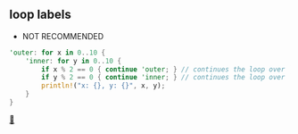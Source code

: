 ## loop labels

* NOT RECOMMENDED

```rust
'outer: for x in 0..10 {
    'inner: for y in 0..10 {
        if x % 2 == 0 { continue 'outer; } // continues the loop over `x`.
        if y % 2 == 0 { continue 'inner; } // continues the loop over `y`.
        println!("x: {}, y: {}", x, y);
    }
}
```

[📒](https://doc.rust-lang.org/1.17.0/book/loops.html#loop-labels)